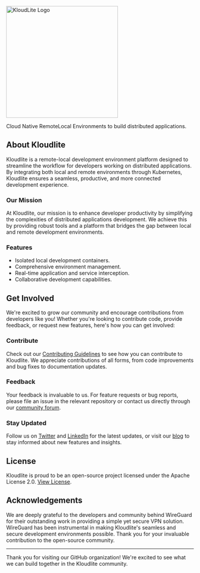 <p>
  <img width=300 src="https://github.com/kloudlite/kloudlite/assets/1580519/27001f02-a87f-46b7-aaaf-3b36bafc73e0" alt="KloudLite Logo">
</p>

<p>
  Cloud Native RemoteLocal Environments to build distributed applications.
</p>

## About Kloudlite
Kloudlite is a remote-local development environment platform designed to streamline the workflow for developers working on distributed applications.
By integrating both local and remote environments through Kubernetes, Kloudlite ensures a seamless, productive, and more connected development experience.

### Our Mission
At Kloudlite, our mission is to enhance developer productivity by simplifying the complexities of distributed applications development.
We achieve this by providing robust tools and a platform that bridges the gap between local and remote development environments.

### Features
- Isolated local development containers.
- Comprehensive environment management.
- Real-time application and service interception.
- Collaborative development capabilities.

## Get Involved
We're excited to grow our community and encourage contributions from developers like you! Whether you're looking to contribute code, provide feedback, or request new features, here's how you can get involved:

### Contribute
Check out our [Contributing Guidelines](https://github.com/Kloudlite/contribute) to see how you can contribute to Kloudlite. We appreciate contributions of all forms, from code improvements and bug fixes to documentation updates.

### Feedback
Your feedback is invaluable to us. For feature requests or bug reports, please file an issue in the relevant repository or contact us directly through our [community forum](https://community.kloudlite.com).

### Stay Updated
Follow us on [Twitter](https://twitter.com/Kloudlite) and [LinkedIn](https://linkedin.com/company/kloudlite) for the latest updates, or visit our [blog](https://kloudlite.com/blog) to stay informed about new features and insights.

## License
Kloudlite is proud to be an open-source project licensed under the Apache License 2.0. [View License](https://github.com/Kloudlite/license).

## Acknowledgements
We are deeply grateful to the developers and community behind WireGuard for their outstanding work in providing a simple yet secure VPN solution. WireGuard has been instrumental in making Kloudlite's seamless and secure development environments possible. Thank you for your invaluable contribution to the open-source community.

---

Thank you for visiting our GitHub organization! We're excited to see what we can build together in the Kloudlite community.
